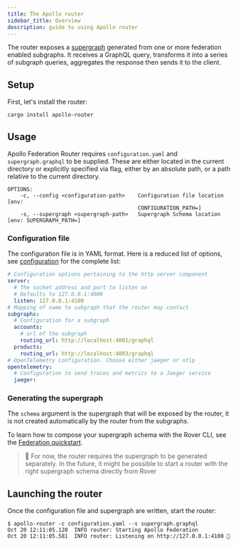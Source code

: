 ```yaml
---
title: The Apollo router
sidebar_title: Overview
description: guide to using Apollo router
---
```


The router exposes a [supergraph](https://www.apollographql.com/docs/federation/) generated from one or more federation enabled subgraphs. It receives a GraphQL query, transforms it into a series of subgraph queries, aggregates the response then sends it to the client.

## Setup

First, let's install the router:

```
cargo install apollo-router
```

## Usage

Apollo Federation Router requires `configuration.yaml` and `supergraph.graphql`
to be supplied. These are either located in the current directory or explicitly
specified via flag, either by an absolute path, or a path relative to the current
directory.

```
OPTIONS:
    -c, --config <configuration-path>    Configuration file location [env:
                                         CONFIGURATION_PATH=]
    -s, --supergraph <supergraph-path>   Supergraph Schema location [env: SUPERGRAPH_PATH=]
```

### Configuration file

The configuration file is in YAML format. Here is a reduced list of options, see [configuration](../configuration) for the complete list:

```yaml
# Configuration options pertaining to the http server component
server:
  # The socket address and port to listen on
  # Defaults to 127.0.0.1:4000
  listen: 127.0.0.1:4100
# Mapping of name to subgraph that the router may contact
subgraphs:
  # Configuration for a subgraph
  accounts:
    # url of the subgraph
    routing_url: http://localhost:4001/graphql
  products:
    routing_url: http://localhost:4003/graphql
# OpenTelemetry configuration. Choose either jaeger or otlp
opentelemetry:
  # Configuration to send traces and metrics to a Jaeger service
  jaeger:
```

### Generating the supergraph

The `schema` argument is the supergraph that will be exposed by the router, it is not created automatically by the router from the subgraphs.

To learn how to compose your supergraph schema with the Rover CLI, see the [Federation quickstart](https://www.apollographql.com/docs/federation/quickstart/#3-compose-the-supergraph-schema).

> 🚧 For now, the router requires the supergraph to be generated separately. In the future, it might be possible to start a router with the right supergraph schema directly from Rover

## Launching the router

Once the configuration file and supergraph are written, start the router:

```
$ apollo-router -c configuration.yaml --s supergraph.graphql
Oct 20 12:11:05.128  INFO router: Starting Apollo Federation
Oct 20 12:11:05.581  INFO router: Listening on http://127.0.0.1:4100 🚀
```

